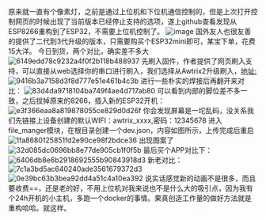 原来就一直有个像素灯，之前是通过上位机和下位机通信控制的，但是上次打开控制网页的时候出现了当前版本已经停止支持的选项，遂上github查看发现从ESP8266重构到了ESP32，不需要上位机控制了。
![image](https://github.com/bznsix/bznsix.github.io/assets/38829902/48682fb6-e7b3-4411-aae9-26e736d4fa2f)
国外友人也很友善的提供了二代到3代升级的版本，只需要购买个ESP32mini即可，某宝下单，花费15大洋。
今日到货，两个对比，确实差不多大
![6149edd78c9232a4f0f2b118b488937](https://github.com/bznsix/bznsix.github.io/assets/38829902/37df3d28-8a85-4c92-8b94-44d155a9b86c)
先刷入固件，作者提供了网页刷入支持，可以直接从web选择你的串口进行刷入，我们选择从Awtrix2升级刷入，[地址:](https://blueforcer.github.io/awtrix3/#/flasher)
![9416b3a7158d3f8d777e51e461b4c3b](https://github.com/bznsix/bznsix.github.io/assets/38829902/66926f76-afed-4846-830f-886080c10bc3)
进行一些朴实的焊接后再翻开来对比：
![83d4da9718104ba749f4ae4d717ab80](https://github.com/bznsix/bznsix.github.io/assets/38829902/f5d273fe-6a1e-4283-86be-6d71f9f78cee)
可以看到内部的脚位差不多一致，之后拔掉原来的8266，插入新的ESP32开机：
![e3f366eaa8a819878055ce829d0d26f](https://github.com/bznsix/bznsix.github.io/assets/38829902/08f92c3a-12f4-4cad-a9fd-6b5dec518aca)
你会发现屏幕是一坨乱码，没关系我们先链接上设备创建的默认WIFI：awtrix_xxxx,密码：12345678 进入file_manger模块，在根目录创建一个dev.json，内容如图所示，上传完成后重启
![1fa8680125851fd2e90ce98f2bdce36](https://github.com/bznsix/bznsix.github.io/assets/38829902/cc07abf7-433d-4cde-936e-c25400189cfd)
出现图案了
![32d085dc0696bb8e77de905cb1f0f5b](https://github.com/bznsix/bznsix.github.io/assets/38829902/ff59a470-027a-4137-97f2-5c68c898d30a)
最后买个APP对比下：
![6406db8e6b2918692555b90843918d3](https://github.com/bznsix/bznsix.github.io/assets/38829902/2f65421c-780a-4fa0-a624-872e530721c7)
新老对比：
![7c1a3bd5ac640240ade3561679372d3](https://github.com/bznsix/bznsix.github.io/assets/38829902/5e44f38b-fa36-45b4-85a2-f53c8b040409)
![0e39bc63b3bea92dd4a51c4a10ea392](https://github.com/bznsix/bznsix.github.io/assets/38829902/87744a8a-6f91-422b-8710-68e158098721)
说实话感觉新的动画不是很多，而且要收费==，还是老的好，不用上位机对我来说也不是什么大的吸引点，因为我有个24h开机的小主机，多跑一个docker的事情。果真创造工作量的做好方法就是重构哈哈。就这样。


